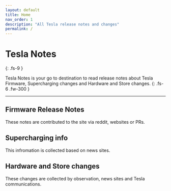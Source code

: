 ```yaml
---
layout: default
title: Home
nav_order: 1
description: "All Tesla release notes and changes"
permalink: /
---
```


# Tesla Notes
{: .fs-9 }

Tesla Notes is your go to destination to read release notes about Tesla Firmware, Supercharging changes and Hardware and Store changes.
{: .fs-6 .fw-300 }

---

## Firmware Release Notes

These notes are contributed to the site via reddit, websites or PRs.

## Supercharging info

This infromation is collected based on news sites.

## Hardware and Store changes

These changes are collected by observation, news sites and Tesla communications.

